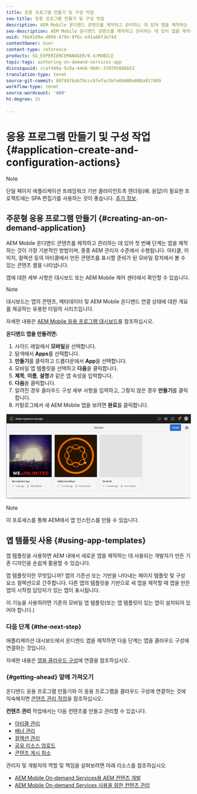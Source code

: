 ```yaml
---
title: 응용 프로그램 만들기 및 구성 작업
seo-title: 응용 프로그램 만들기 및 구성 작업
description: AEM Mobile 온디맨드 콘텐츠를 제작하고 관리하는 데 있어 앱을 제작하는 것이 첫 번째 단계인 경우가 많습니다. 자세한 내용은 이 페이지를 참조하십시오.
seo-description: AEM Mobile 온디맨드 콘텐츠를 제작하고 관리하는 데 있어 앱을 제작하는 것이 첫 번째 단계인 경우가 많습니다. 자세한 내용은 이 페이지를 참조하십시오.
uuid: f6b41d9a-d896-479e-9f6c-e91a88f3e74d
contentOwner: User
content-type: reference
products: SG_EXPERIENCEMANAGER/6.4/MOBILE
topic-tags: authoring-on-demand-services-app
discoiquuid: ccafd49a-5c8a-44eb-9b0c-37070560bb52
translation-type: tm+mt
source-git-commit: 8078976ab79ccc0fefac5bfe6b000a008a917489
workflow-type: tm+mt
source-wordcount: '469'
ht-degree: 1%

---
```



# 응용 프로그램 만들기 및 구성 작업{#application-create-and-configuration-actions}

>[!NOTE]
>
>단일 페이지 애플리케이션 프레임워크 기반 클라이언트측 렌더링(예: 응답)이 필요한 프로젝트에는 SPA 편집기를 사용하는 것이 좋습니다. [추가 정보](/help/sites-developing/spa-overview.md).

## 주문형 응용 프로그램 만들기 {#creating-an-on-demand-application}

AEM Mobile 온디맨드 콘텐츠를 제작하고 관리하는 데 있어 첫 번째 단계는 앱을 제작하는 것이 가장 기본적인 방법이며, 종종 AEM 관리자 수준에서 수행됩니다. 아티클, 이미지, 컬렉션 등의 아티클에서 만든 콘텐츠를 표시할 준비가 된 모바일 장치에서 볼 수 있는 콘텐츠 셸을 나타냅니다.

앱에 대한 세부 사항은 대시보드 또는 AEM Mobile 제어 센터에서 확인할 수 있습니다.

>[!NOTE]
>
>대시보드는 앱의 콘텐츠, 메타데이터 및 AEM Mobile 온디맨드 연결 상태에 대한 개요를 제공하는 유용한 타일의 시리즈입니다.
>
>자세한 내용은 [AEM Mobile 응용 프로그램 대시보드](/help/mobile/mobile-apps-ondemand-application-dashboard.md)를 참조하십시오.

**온디맨드 앱을 만들려면:**

1. 사이드 레일에서 **모바일**&#x200B;을 선택합니다.
1. 탐색에서 **Apps**&#x200B;를 선택합니다.
1. **만들기**&#x200B;를 클릭하고 드롭다운에서 **App**&#x200B;을 선택합니다.
1. 모바일 앱 템플릿을 선택하고 **다음**&#x200B;을 클릭합니다.
1. **제목**, **이름**, **설명**&#x200B;과 같은 앱 속성을 입력합니다.
1. **다음**&#x200B;을 클릭합니다.
1. 알려진 경우 클라우드 구성 세부 사항을 입력하고, 그렇지 않은 경우 **만들기**&#x200B;를 클릭합니다.
1. 카탈로그에서 새 AEM Mobile 앱을 보려면 **완료**&#x200B;를 클릭합니다.

![chlimage_1](assets/chlimage_1.gif)

>[!NOTE]
>
>이 프로세스를 통해 AEM에서 앱 인스턴스를 만들 수 있습니다.

## 앱 템플릿 사용 {#using-app-templates}

앱 템플릿을 사용하면 AEM 내에서 새로운 앱을 제작하는 데 사용되는 개발자가 만든 기존 디자인을 손쉽게 활용할 수 있습니다.

앱 템플릿이란 무엇입니까? 앱의 기준선 또는 기반을 나타내는 페이지 템플릿 및 구성 요소 컬렉션으로 간주합니다.
다른 앱의 템플릿을 기반으로 새 앱을 제작할 때 앱을 만든 앱의 시작점 담당자가 있는 앱이 표시됩니다.

이 기능을 사용하려면 기존의 모바일 앱 템플릿(또는 앱 템플릿이 있는 앱이 설치되어 있어야 합니다.)

### 다음 단계 {#the-next-step}

애플리케이션 대시보드에서 온디맨드 앱을 제작하면 다음 단계는 앱을 클라우드 구성에 연결하는 것입니다.

자세한 내용은 [앱을 클라우드 구성](/help/mobile/mobile-on-demand-associating-an-on-demand-app-to-cloud-configuration.md)에 연결을 참조하십시오.

### {#getting-ahead} 앞에 가져오기

온디맨드 응용 프로그램 만들기와 이 응용 프로그램을 클라우드 구성에 연결하는 것에 익숙해지면 [콘텐츠 관리 작업](/help/mobile/mobile-apps-ondemand-manage-content-ondemand.md)을 참조하십시오.

**컨텐츠 관리** 작업에서는 다음 컨텐츠를 만들고 관리할 수 있습니다.

* [아티클 관리](/help/mobile/mobile-on-demand-managing-articles.md)
* [배너 관리](/help/mobile/mobile-on-demand-managing-banners.md)
* [컬렉션 관리](/help/mobile/mobile-on-demand-managing-collections.md)
* [공유 리소스 업로드](/help/mobile/mobile-on-demand-shared-resources.md)
* [콘텐츠 게시 취소](/help/mobile/mobile-on-demand-publishing-unpublishing.md)

관리자 및 개발자의 역할 및 책임을 살펴보려면 아래 리소스를 참조하십시오.

* [AEM Mobile On-demand Services용 AEM 컨텐츠 개발](/help/mobile/aem-mobile-on-demand.md)
* [AEM Mobile On-demand Services 사용을 위한 컨텐츠 관리](/help/mobile/aem-mobile.md)
